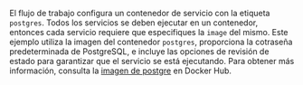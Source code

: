 El flujo de trabajo configura un contenedor de servicio con la etiqueta `postgres`. Todos los servicios se deben ejecutar en un contenedor, entonces cada servicio requiere que especifiques la `image` del mismo. Este ejemplo utiliza la imagen del contenedor `postgres`, proporciona la cotraseña predeterminada de PostgreSQL, e incluye las opciones de revisión de estado para garantizar que el servicio se está ejecutando. Para obtener más información, consulta la [imagen de postgre](https://hub.docker.com/_/postgres) en Docker Hub.
